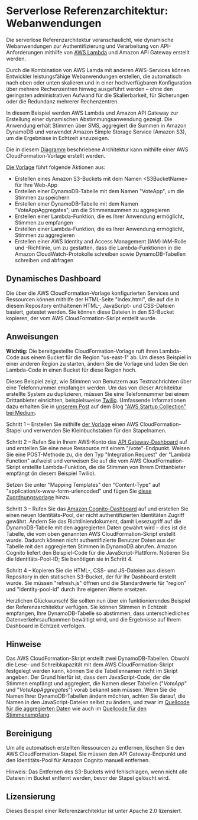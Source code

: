 # Serverlose Referenzarchitektur: Webanwendungen

Die serverlose Referenzarchitektur veranschaulicht, wie dynamische Webanwendungen zur Authentifizierung und Verarbeitung von API-Anforderungen mithilfe von [AWS Lambda](http://aws.amazon.com/lambda/) und Amazon API Gateway erstellt werden.

Durch die Kombination von AWS Lamda mit anderen AWS-Services können Entwickler leistungsfähige Webanwendungen erstellen, die automatisch nach oben oder unten skalieren und in einer hochverfügbaren Konfiguration über mehrere Rechenzentren hinweg ausgeführt werden – ohne den geringsten administrativen Aufwand für die Skalierbarkeit, für Sicherungen oder die Redundanz mehrerer Rechenzentren.

In diesem Beispiel werden AWS Lambda und Amazon API Gateway zur Erstellung einer dynamischen Abstimmungsanwendung gezeigt. Die Anwendung erhält Stimmen über SMS, aggregiert die Summen in Amazon DynamoDB und verwendet Amazon Simple Storage Service (Amazon S3), um die Ergebnisse in Echtzeit anzuzeigen.

Die in diesem [Diagramm](https://s3.amazonaws.com/awslambda-reference-architectures/web-app/lambda-refarch-webapp.pdf) beschriebene Architektur kann mithilfe einer AWS CloudFormation-Vorlage erstellt werden.

[Die Vorlage](https://s3.amazonaws.com/awslambda-reference-architectures/web-app/lambda_webapp.template) führt folgende Aktionen aus:

- Erstellen eines Amazon S3-Buckets mit dem Namen &lt;S3BucketName\> für Ihre Web-App
- Erstellen einer DynamoDB-Tabelle mit dem Namen "VoteApp", um die Stimmen zu speichern
- Erstellen einer DynamoDB-Tabelle mit dem Namen "VoteAppAggregates", um die Stimmensummen zu aggregieren
- Erstellen einer Lambda-Funktion, die es Ihrer Anwendung ermöglicht, Stimmen zu empfangen
- Erstellen einer Lambda-Funktion, die es Ihrer Anwendung ermöglicht, Stimmen zu aggregieren
- Erstellen einer AWS Identity and Access Management (IAM) IAM-Rolle und -Richtlinie, um zu gestatten, dass die Lambda-Funktionen in die Amazon CloudWatch-Protokolle schreiben sowie DynamoDB-Tabellen schreiben und abfragen

## Dynamisches Dashboard

Die über die AWS CloudFormation-Vorlage konfigurierten Services und Ressourcen können mithilfe der HTML-Seite "index.html", die auf die in diesem Repository enthaltenen HTML-, JavaScript- und CSS-Dateien basiert, getestet werden. Sie können diese Dateien in den S3-Bucket kopieren, der vom AWS CloudFormation-Skript erstellt wurde.

## Anweisungen
**Wichtig:** Die bereitgestellte CloudFormation-Vorlage ruft ihren Lambda-Code aus einem Bucket für die Region "us-east-1" ab. Um dieses Beispiel in einer anderen Region zu starten, ändern Sie die Vorlage und laden Sie den Lambda-Code in einen Bucket für diese Region hoch. 

Dieses Beispiel zeigt, wie Stimmen von Benutzern aus Textnachrichten über eine Telefonnummer empfangen werden. Um das von dieser Architektur erstellte System zu duplizieren, müssen Sie eine Telefonnummer bei einem Drittanbieter einrichten, beispielsweise [Twilio](http://twilio.com). Umfassende Informationen dazu erhalten Sie in [unserem Post](https://medium.com/aws-activate-startup-blog/building-dynamic-dashboards-using-aws-lambda-and-amazon-dynamodb-streams-part-ii-b2d883bebde5) auf dem Blog ["AWS Startup Collection" bei Medium](https://medium.com/aws-activate-startup-blog).

Schritt 1 – Erstellen Sie mithilfe [der Vorlage](https://s3.amazonaws.com/awslambda-reference-architectures/web-app/lambda_webapp.template) einen AWS CloudFormation-Stapel und verwenden Sie Kleinbuchstaben für den Stapelnamen.

Schritt 2 – Rufen Sie in Ihrem AWS-Konto das [API Gateway-Dashboard](https://console.aws.amazon.com/apigateway/home) auf und erstellen Sie eine neue Ressource mit einem "/vote"-Endpunkt. Weisen Sie eine POST-Methode zu, die den Typ "Integration Request" der "Lambda Function" aufweist und verweisen Sie auf die vom AWS CloudFormation-Skript erstellte Lambda-Funktion, die die Stimmen von Ihrem Drittanbieter empfängt (in diesem Beispiel Twilio).

Setzen Sie unter "Mapping Templates" den "Content-Type" auf "application/x-www-form-urlencoded" und fügen Sie [diese Zuordnungsvorlage](apigateway-mappingtemplate.txt) hinzu.

Schritt 3 – Rufen Sie das [Amazon Cognito-Dashboard](https://console.aws.amazon.com/cognito/home) auf und erstellen Sie einen neuen Identitäts-Pool, der nicht authentifizierten Identitäten Zugriff gewährt. Ändern Sie das Richtliniendokument, damit Lesezugriff auf die DynamoDB-Tabelle mit den aggregierten Daten gewährt wird – dies ist die Tabelle, die vom oben genannten AWS CloudFormation-Skript erstellt wurde. Dadurch können nicht authentifizierte Benutzer Daten aus der Tabelle mit den aggregierten Stimmen in DynamoDB abrufen. Amazon Cognito liefert den Beispiel-Code für die JavaScript-Plattform. Notieren Sie die Identitäts-Pool-ID; Sie benötigen sie in Schritt 4.

Schritt 4 – Kopieren Sie die HTML-, CSS- und JS-Dateien aus diesem Repository in den statischen S3-Bucket, der für Ihr Dashboard erstellt wurde. Sie müssen "refresh.js" öffnen und die Standardwerte für "region" und "identity-pool-id" durch Ihre eigenen Werte ersetzen.

Herzlichen Glückwunsch! Sie sollten nun über ein funktionierendes Beispiel der Referenzarchitektur verfügen. Sie können Stimmen in Echtzeit empfangen, Ihre DynamoDB-Tabelle so abstimmen, dass unterschiedliches Datenverkehrsaufkommen bewältigt wird, und die Ergebnisse auf Ihrem Dashboard in Echtzeit verfolgen.

## Hinweise

Das AWS CloudFormation-Skript erstellt zwei DynamoDB-Tabellen. Obwohl die Lese- und Schreibkapazität mit dem AWS CloudFormation-Skript festgelegt werden kann, können Sie die Tabellennamen nicht im Skript angeben. Der Grund hierfür ist, dass dem JavaScript-Code, der die Stimmen empfängt und aggregiert, die Namen dieser Tabellen ("_VoteApp_" und "_VoteAppAggregates_") vorab bekannt sein müssen. Wenn Sie die Namen Ihrer DynamoDB-Tabellen ändern möchten, achten Sie darauf, die Namen in den JavaScript-Dateien selbst zu ändern, und zwar im [Quellcode für die aggregierten Daten](/lambda-functions/aggregate-votes/) wie auch im [Quellcode für den Stimmenempfang](/lambda-functions/receive-vote/).

## Bereinigung

Um alle automatisch erstellten Ressourcen zu entfernen, löschen Sie den AWS CloudFormation-Stapel. Sie müssen den API Gateway-Endpunkt und den Identitäts-Pool für Amazon Cognito manuell entfernen.

Hinweis: Das Entfernen des S3-Buckets wird fehlschlagen, wenn nicht alle Dateien im Bucket entfernt werden, bevor der Stapel gelöscht wird.

## Lizensierung

Dieses Beispiel einer Referenzarchitektur ist unter Apache 2.0 lizensiert.
